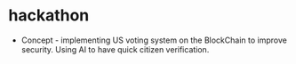 # hackathon
* Concept - implementing US voting system on the BlockChain to improve security. Using AI to have quick citizen verification.
